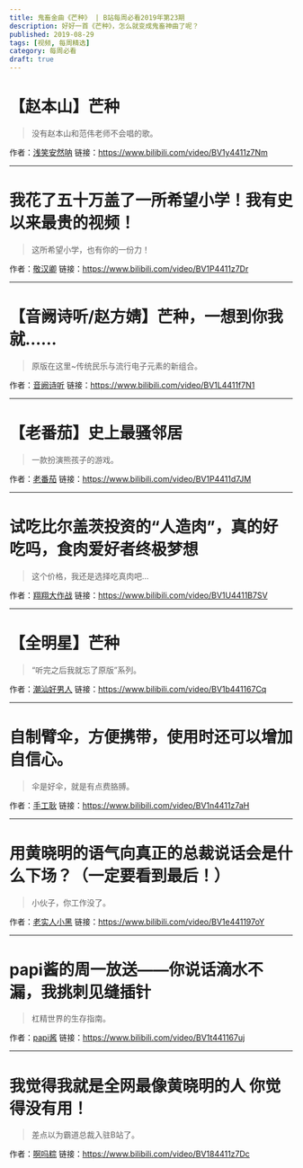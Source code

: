 ```yaml
---
title: 鬼畜金曲《芒种》 | B站每周必看2019年第23期
description: 好好一首《芒种》，怎么就变成鬼畜神曲了呢？
published: 2019-08-29
tags: [视频, 每周精选]
category: 每周必看
draft: true
---
```


# 【赵本山】芒种
> 没有赵本山和范伟老师不会唱的歌。

作者：[浅笑安然呐](https://space.bilibili.com/69205685)
链接：https://www.bilibili.com/video/BV1y4411z7Nm

---

# 我花了五十万盖了一所希望小学！我有史以来最贵的视频！
> 这所希望小学，也有你的一份力！

作者：[敬汉卿](https://space.bilibili.com/9824766)
链接：https://www.bilibili.com/video/BV1P4411z7Dr

---

# 【音阙诗听/赵方婧】芒种，一想到你我就……
> 原版在这里~传统民乐与流行电子元素的新组合。

作者：[音阙诗听](https://space.bilibili.com/55775966)
链接：https://www.bilibili.com/video/BV1L4411f7N1

---

# 【老番茄】史上最骚邻居
> 一款扮演熊孩子的游戏。

作者：[老番茄](https://space.bilibili.com/546195)
链接：https://www.bilibili.com/video/BV1P4411d7JM

---

# 试吃比尔盖茨投资的“人造肉”，真的好吃吗，食肉爱好者终极梦想
> 这个价格，我还是选择吃真肉吧...

作者：[翔翔大作战](https://space.bilibili.com/196356191)
链接：https://www.bilibili.com/video/BV1U4411B7SV

---

# 【全明星】芒种
> “听完之后我就忘了原版”系列。

作者：[潮汕好男人](https://space.bilibili.com/19071708)
链接：https://www.bilibili.com/video/BV1b441167Cq

---

# 自制臂伞，方便携带，使用时还可以增加自信心。
> 伞是好伞，就是有点费胳膊。

作者：[手工耿](https://space.bilibili.com/280793434)
链接：https://www.bilibili.com/video/BV1n4411z7aH

---

# 用黄晓明的语气向真正的总裁说话会是什么下场？（一定要看到最后！）
> 小伙子，你工作没了。

作者：[老实人小黑](https://space.bilibili.com/33151008)
链接：https://www.bilibili.com/video/BV1e441197oY

---

# papi酱的周一放送——你说话滴水不漏，我挑刺见缝插针
> 杠精世界的生存指南。

作者：[papi酱](https://space.bilibili.com/1532165)
链接：https://www.bilibili.com/video/BV1t441167uj

---

# 我觉得我就是全网最像黄晓明的人 你觉得没有用！
> 差点以为霸道总裁入驻B站了。

作者：[啊吗粽](https://space.bilibili.com/7552204)
链接：https://www.bilibili.com/video/BV184411z7Dc

